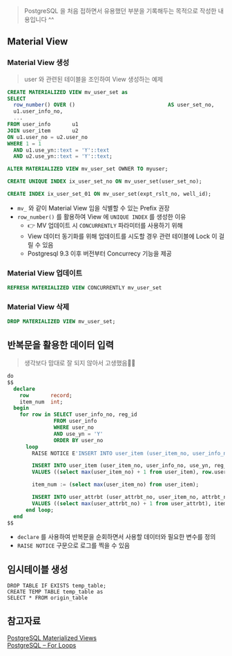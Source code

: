> PostgreSQL 을 처음 접하면서 유용했던 부분을 기록해두는 목적으로 작성한 내용입니다 ^^

## Material View

### Material View 생성
> user 와 관련된 테이블을 조인하여 View 생성하는 예제

```sql
CREATE MATERIALIZED VIEW mv_user_set as
SELECT
  row_number() OVER ()                              AS user_set_no,
  u1.user_info_no,
  ... 
FROM user_info       u1
JOIN user_item       u2
ON u1.user_no = u2.user_no
WHERE 1 = 1
  AND u1.use_yn::text = 'Y'::text
  AND u2.use_yn::text = 'Y'::text;

ALTER MATERIALIZED VIEW mv_user_set OWNER TO myuser;

CREATE UNIQUE INDEX ix_user_set_no ON mv_user_set(user_set_no);

CREATE INDEX ix_user_set_01 ON mv_user_set(expt_rslt_no, well_id);
```

- `mv_` 와 같이 Material View 임을 식별할 수 있는 Prefix 권장
- `row_number()` 를 활용하여 View 에 `UNIQUE INDEX` 를 생성한 이유 
  - 👉 MV 업데이트 시 `CONCURRENTLY` 파라미터를 사용하기 위해
  - View 데이터 동기화를 위해 업데이트를 시도할 경우 관련 테이블에 Lock 이 걸릴 수 있음
  - Postgresql 9.3 이후 버전부터 Concurrecy 기능을 제공

### Material View 업데이트
```sql
REFRESH MATERIALIZED VIEW CONCURRENTLY mv_user_set
```

### Material View 삭제
```sql
DROP MATERIALIZED VIEW mv_user_set;
```


## 반복문을 활용한 데이터 입력
> 생각보다 맘대로 잘 되지 않아서 고생했음🤦‍♂️

```sql
do
$$
  declare
    row       record;
    item_num  int;
  begin
    for row in SELECT user_info_no, reg_id
               FROM user_info
               WHERE user_no
               AND use_yn = 'Y'
               ORDER BY user_no
      loop
        RAISE NOTICE E'INSERT INTO user_item (user_item_no, user_info_no, use_yn, reg_id, reg_dt) VALUES ((select max(user_item_no) + 1 from user_item), %, \'Y\', \'%\', now());', row.user_info_no, row.reg_id;

        INSERT INTO user_item (user_item_no, user_info_no, use_yn, reg_id, reg_dt)
        VALUES ((select max(user_item_no) + 1 from user_item), row.user_info_no, 'Y', row.reg_id, now());

        item_num := (select max(user_item_no) from user_item);        

        INSERT INTO user_attrbt (user_attrbt_no, user_item_no, attrbt_nm, attrbt_val, sort_seq, reg_id, reg_dt)
        VALUES ((select max(user_attrbt_no) + 1 from user_attrbt), item_num, 'Test', 'Test', 0, row.reg_id, now());
      end loop;
  end
$$
```
- `declare` 를 사용하여 반복문을 순회하면서 사용할 데이터와 필요한 변수를 정의
- `RAISE NOTICE` 구문으로 로그를 찍을 수 있음


## 임시테이블 생성
```postgresql
DROP TABLE IF EXISTS temp_table;
CREATE TEMP TABLE temp_table as 
SELECT * FROM origin_table
```

## 참고자료
[PostgreSQL Materialized Views](https://www.postgresqltutorial.com/postgresql-materialized-views/)  
[PostgreSQL – For Loops](https://www.geeksforgeeks.org/postgresql-for-loops/)